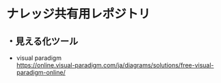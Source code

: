 # ナレッジ共有用レポジトリ

## ・見える化ツール
- visual paradigm  
https://online.visual-paradigm.com/ja/diagrams/solutions/free-visual-paradigm-online/
